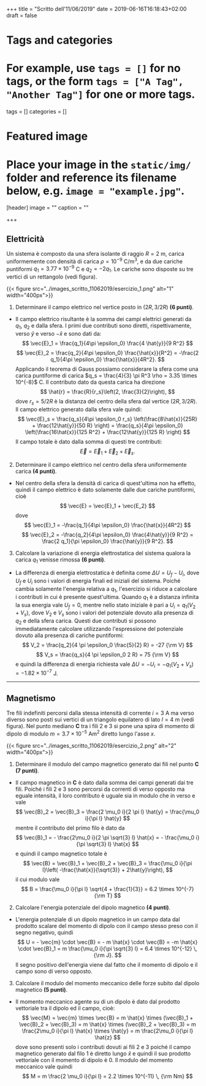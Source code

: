 +++
title = "Scritto dell'11/06/2019"
date = 2019-06-16T16:18:43+02:00
draft = false

# Tags and categories
# For example, use `tags = []` for no tags, or the form `tags = ["A Tag", "Another Tag"]` for one or more tags.
tags = []
categories = []

# Featured image
# Place your image in the `static/img/` folder and reference its filename below, e.g. `image = "example.jpg"`.
[header]
image = ""
caption = ""

+++
## Elettricità

Un sistema è composto da una sfera isolante di raggio $R = 2$ m, carica uniformemente con densità di carica $\rho = 10^{-9}$ C/m$^3$, e da due cariche puntiformi $q_1 = 3.77 \times 10^{-9}$ C e $q_2 = -2 q_1$. Le cariche sono disposte su tre vertici di un rettangolo (vedi figura).

{{< figure src="../images_scritto_11062019/esercizio_1.png" alt="1" width="400px">}}

1. Determinare il campo elettrico nel vertice posto in $(2R, 3/2 R)$ **(6 punti)**.

* Il campo elettrico risultante è la somma dei campi elettrici generati da $q_1$, $q_2$ e dalla sfera. I primi due contributi sono diretti, rispettivamente, verso $\hat{y}$ e verso $-\hat{x}$ e sono dati da:
$$
\vec{E}_1 = \frac{q_1}{4\pi \epsilon_0} \frac{4 \hat{y}}{9 R^2}
$$
$$
\vec{E}_2 = \frac{q_2}{4\pi \epsilon_0} \frac{\hat{x}}{R^2} = -\frac{2 q_1}{4\pi \epsilon_0} \frac{\hat{x}}{4R^2}.
$$
Applicando il teorema di Gauss possiamo considerare la sfera come una carica puntiforme di carica $q_s = \frac{4}{3} \pi R^3 \rho = 3.35 \times 10^{-8}$ C. Il contributo dato da questa carica ha direzione
$$
\hat{r} = \frac{R}{r_s}\left(2, \frac{3}{2}\right),
$$
dove $r_s = 5 / 2 R$ è la distanza del centro della sfera dal vertice $(2R, 3 / 2 R)$. Il campo elettrico generato dalla sfera vale quindi:
$$
\vec{E}_s = \frac{q_s}{4\pi \epsilon_0 r_s} \left(\frac{8\hat{x}}{25R} + \frac{12\hat{y}}{50 R} \right) = \frac{q_s}{4\pi \epsilon_0} \left(\frac{16\hat{x}}{125 R^2} + \frac{12\hat{y}}{125 R} \right)
$$
Il campo totale è dato dalla somma di questi tre contributi:
$$
\vec{E} = \vec{E}_1 + \vec{E}_2 + \vec{E}_s.
$$

2. Determinare il campo elettrico nel centro della sfera uniformemente carica **(4 punti)**.

* Nel centro della sfera la densità di carica di quest'ultima non ha effetto, quindi il campo elettrico è dato solamente dalle due cariche puntiformi, cioè
$$
\vec{E} = \vec{E}_1 + \vec{E_2}
$$
dove
$$
\vec{E}_1 = -\frac{q_1}{4\pi \epsilon_0} \frac{\hat{x}}{4R^2}
$$
$$
\vec{E}_2 = -\frac{q_2}{4\pi \epsilon_0} \frac{4\hat{y}}{9 R^2} = \frac{2 q_1}{\pi \epsilon_0} \frac{\hat{y}}{9 R^2}.
$$

3. Calcolare la variazione di energia elettrostatica del sistema qualora la carica $q_1$ venisse rimossa **(6 punti)**.

* La differenza di energia elettrostatica è definita come $\Delta U = U_f - U_i$, dove $U_f$ e $U_i$ sono i valori di energia finali ed iniziali del sistema. Poiché cambia solamente l'energia relativa a $q_1$, l'esercizio si riduce a calcolare i contributi in cui è presente quest'ultima. Quando $q_1$ è a distanza infinita la sua energia vale $U_f = 0$, mentre nello stato iniziale è pari a $U_i = q_1(V_2 + V_s)$, dove $V_2$ e $V_s$ sono i valori del potenziale dovuto alla presenza di $q_2$ e della sfera carica. Questi due contributi si possono immediatamente calcolare utilizzando l'espressione del potenziale dovuto alla presenza di cariche puntiformi:
$$
V_2 = \frac{q_2}{4 \pi \epsilon_0 \frac{5}{2} R} = -27 {\rm V}
$$
$$
V_s = \frac{q_s}{4 \pi \epsilon_0 2 R} = 75 {\rm V}
$$
e quindi la differenza di energia richiesta vale $\Delta U = -U_i = -q_1 (V_2 + V_s) = -1.82 \times 10^{-7}$ J.

---

## Magnetismo

Tre fili indefiniti percorsi dalla stessa intensità di corrente $i = 3$ A ma verso diverso sono posti sui vertici di un triangolo equilatero di lato $l = 4$ m (vedi figura). Nel punto mediano $\mathbf{C}$ tra i fili 2 e 3 si pone una spira di momento di dipolo di modulo $m = 3.7 \times 10^{-5}$ Am$^2$ diretto lungo l'asse $x$.

{{< figure src="../images_scritto_11062019/esercizio_2.png" alt="2" width="400px">}}

1. Determinare il modulo del campo magnetico generato dai fili nel punto $\mathbf{C}$ **(7 punti)**.

* Il campo magnetico in $\mathbf{C}$ è dato dalla somma dei campi generati dai tre fili. Poiché i fili 2 e 3 sono percorsi da correnti di verso opposto ma eguale intensità, il loro contributo è uguale sia in modulo che in verso e vale
$$
\vec{B}_2 = \vec{B}_3 = \frac{2 \mu_0 i}{2 \pi l} \hat{y} = \frac{\mu_0 i}{\pi l} \hat{y}
$$
mentre il contributo del primo filo è dato da
$$
\vec{B}_1 = - \frac{2\mu_0 i}{2 \pi \sqrt{3} l} \hat{x} = - \frac{\mu_0 i}{\pi \sqrt{3} l} \hat{x}
$$
e quindi il campo magnetico totale è
$$
\vec{B} = \vec{B}_1 + \vec{B}_2 + \vec{B}_3 = \frac{\mu_0 i}{\pi l}\left( -\frac{\hat{x}}{\sqrt{3}} + 2\hat{y}\right),
$$
il cui modulo vale
$$
B = \frac{\mu_0 i}{\pi l} \sqrt{4 + \frac{1}{3}} = 6.2 \times 10^{-7} {\rm T}
$$

2. Calcolare l'energia potenziale del dipolo magnetico **(4 punti)**.

* L'energia potenziale di un dipolo magnetico in un campo data dal prodotto scalare del momento di dipolo con il campo stesso preso con il segno negativo, quindi
$$
U = - \vec{m} \cdot \vec{B} = - m \hat{x} \cdot \vec{B} = -m \hat{x} \cdot \vec{B}_1 = m \frac{\mu_0 i}{\pi \sqrt{3} l} = 6.4 \times 10^{-12} \, {\rm J}.
$$
Il segno positivo dell'energia viene dal fatto che il momento di dipolo e il campo sono di verso opposto.

3. Calcolare il modulo del momento meccanico delle forze subito dal dipolo magnetico **(5 punti)**.

* Il momento meccanico agente su di un dipolo è dato dal prodotto vettoriale tra il dipolo ed il campo, cioè:
$$
\vec{M} = \vec{m} \times \vec{B} = m \hat{x} \times (\vec{B}_1 + \vec{B}_2 + \vec{B}_3) = m \hat{x} \times (\vec{B}_2 + \vec{B}_3) = m \frac{2\mu_0 i}{\pi l} \hat{x} \times \hat{y} = m \frac{2\mu_0 i}{\pi l} \hat{z}
$$
dove sono presenti solo i contributi dovuti ai fili 2 e 3 poiché il campo magnetico generato dal filo 1 è diretto lungo $\hat{x}$ e quindi il suo prodotto vettoriale con il momento di dipolo è 0. Il modulo del momento meccanico vale quindi
$$
M = m \frac{2 \mu_0 i}{\pi l} = 2.2 \times 10^{-11} \, {\rm Nm}
$$
